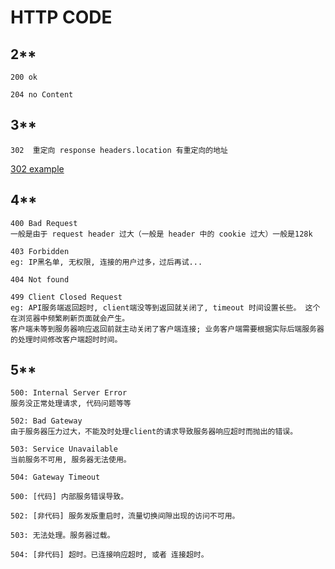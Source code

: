 
# HTTP CODE

## 2**
```
200 ok

204 no Content
```

## 3**

```
302  重定向 response headers.location 有重定向的地址
```

[302 example]( https://openpay.meituan.com/whitelist?wechat_uri=http%3A%2F%2F3034-suwmq-sl-canting.sjst.test.meituan.com%2Fdiancan%2Fweb%2Fflash-pay-result%3FtradeNo%3D-q7TlQp4dd%26poiId%3D600005068%26outOrderId%3D92bda7a4398243ad99be29e59154dbce%26transactionId%3Dundefined%26payStatus%3Dok&bizId=31015)

## 4**

```
400 Bad Request
一般是由于 request header 过大（一般是 header 中的 cookie 过大）一般是128k

403 Forbidden
eg: IP黑名单, 无权限, 连接的用户过多，过后再试...

404 Not found 

499 Client Closed Request
eg: API服务端返回超时, client端没等到返回就关闭了, timeout 时间设置长些。 这个在浏览器中频繁刷新页面就会产生。
客户端未等到服务器响应返回前就主动关闭了客户端连接; 业务客户端需要根据实际后端服务器的处理时间修改客户端超时时间。
```

## 5**

```
500: Internal Server Error
服务没正常处理请求, 代码问题等等

502: Bad Gateway
由于服务器压力过大，不能及时处理client的请求导致服务器响应超时而抛出的错误。

503: Service Unavailable
当前服务不可用, 服务器无法使用。

504: Gateway Timeout
```

```
500: [代码] 内部服务错误导致。

502: [非代码] 服务发版重启时，流量切换间隙出现的访问不可用。

503: 无法处理。服务器过载。

504: [非代码] 超时。已连接响应超时, 或者 连接超时。
```